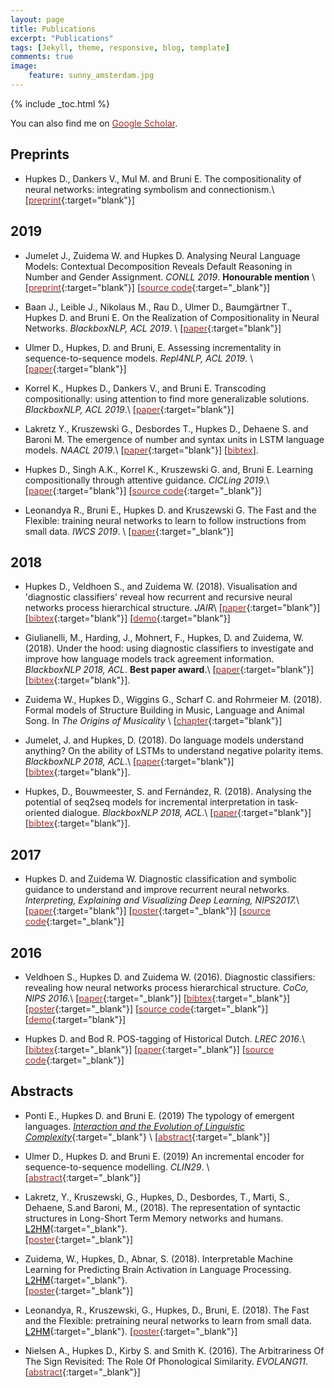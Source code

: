 ```yaml
---
layout: page
title: Publications
excerpt: "Publications"
tags: [Jekyll, theme, responsive, blog, template]
comments: true
image: 
    feature: sunny_amsterdam.jpg
---
```


{% include _toc.html %}

You can also find me on <a href="https://scholar.google.nl/citations?user=tAtSMTcAAAAJ&hl=en&oi=ao" target="_blank"><font color="brown">Google Scholar</font></a>.

## Preprints

* Hupkes D., Dankers V., Mul M. and Bruni E.
The compositionality of neural networks: integrating symbolism and connectionism.\\
\[[<font color="brown">preprint</font>](https://arxiv.org/pdf/1908.08351.pdf){:target="blank"}\] 

## 2019

* Jumelet J., Zuidema W. and Hupkes D. Analysing Neural Language Models: Contextual Decomposition Reveals Default Reasoning in Number and Gender Assignment. *CONLL 2019*. **Honourable mention** \\
\[[<font color="brown">preprint</font>](https://www.aclweb.org/anthology/K19-1001.pdf){:target="blank"}\] 
\[[<font color="brown">source code</font>]( https://github.com/i-machine-think/gcd4lm){:target="_blank"}\]


* Baan J., Leible J., Nikolaus M., Rau D., Ulmer D., Baumgärtner T., Hupkes D. and Bruni E. 
On the Realization of Compositionality in Neural Networks. 
*BlackboxNLP, ACL 2019*. \\
\[[<font color="brown">paper</font>](https://www.aclweb.org/anthology/W19-4814){:target="blank"}\] 

* Ulmer D., Hupkes, D. and Bruni, E. 
Assessing incrementality in sequence-to-sequence models. 
*Repl4NLP, ACL 2019*. \\
\[[<font color="brown">paper</font>](https://www.aclweb.org/anthology/W19-4324){:target="blank"}\] 

* Korrel K., Hupkes D., Dankers V., and Bruni E.
Transcoding compositionally: using attention to find more generalizable solutions.
*BlackboxNLP, ACL 2019*.\\
\[[<font color="brown">paper</font>](https://www.aclweb.org/anthology/W19-4801){:target="blank"}\] 

* Lakretz Y., Kruszewski G., Desbordes T., Hupkes D., Dehaene S. and Baroni M. 
The emergence of number and syntax units in LSTM language models.
*NAACL 2019*.\\
\[[<font color="brown">paper</font>](https://www.aclweb.org/anthology/N19-1002){:target="blank"}\] 
\[[<font color="brown">bibtex</font>](../bibfiles/lakretz2019emergence)\].

* Hupkes D., Singh A.K., Korrel K., Kruszewski G. and, Bruni E. Learning compositionally through attentive guidance. 
*CICLing 2019*.\\
\[[<font color="brown">paper</font>](https://arxiv.org/pdf/1805.09657.pdf){:target="blank"}\] 
\[[<font color="brown">source code</font>](https://github.com/i-machine-think/attentive_guidance){:target="_blank"}\]

* Leonandya R., Bruni E., Hupkes D. and Kruszewski G. The Fast and the Flexible: training neural networks to learn to follow instructions from small data. 
*IWCS 2019*. \\
\[[<font color="brown">paper</font>](https://www.aclweb.org/anthology/W19-0419/){:target="_blank"}\]

## 2018

* Hupkes D., Veldhoen S., and Zuidema W. (2018). Visualisation and 'diagnostic classifiers' reveal how recurrent and recursive neural networks process hierarchical structure.
*JAIR*\\
\[[<font color="brown">paper</font>](https://jair.org/index.php/jair/article/view/11196/26408){:target="blank"}\] 
\[[<font color="brown">bibtex</font>](../bibfiles/hupkes2018visualisation){:target="blank"}\]
\[[<font color="brown">demo</font>](https://lang.science.uva.nl/arithmetic/){:target="blank"}\]

* Giulianelli, M., Harding, J., Mohnert, F., Hupkes, D. and Zuidema, W. (2018). Under the hood: using diagnostic classifiers to investigate and improve how language models track agreement information.  
*BlackboxNLP 2018, ACL*. **Best paper award**.\\
\[[<font color="brown">paper</font>](http://aclweb.org/anthology/W18-5426){:target="blank"}\]
\[[<font color="brown">bibtex</font>](../research/guglianelli2018under.bib){:target="blank"}\].

* Zuidema W., Hupkes D., Wiggins G., Scharf C. and Rohrmeier M. (2018). Formal models of Structure Building in Music, Language and Animal Song. In *The Origins of Musicality* \\
\[[<font color="brown">chapter</font>](https://arxiv.org/pdf/1901.05180.pdf){:target="blank"}\] 

* Jumelet, J. and Hupkes, D. (2018). Do language models understand anything? On the ability of LSTMs to understand negative polarity items. 
*BlackboxNLP 2018, ACL*.\\
\[[<font color="brown">paper</font>](http://aclweb.org/anthology/W18-5424){:target="blank"}\]
\[[<font color="brown">bibtex</font>](../research/jumelet2018language.bib){:target="blank"}\].

* Hupkes, D., Bouwmeester, S. and Fern&#x00E1;ndez, R. (2018). Analysing the potential of seq2seq models for incremental interpretation in task-oriented dialogue. 
*BlackboxNLP 2018, ACL*.\\
\[[<font color="brown">paper</font>](http://aclweb.org/anthology/W18-5419){:target="blank"}\]
\[[<font color="brown">bibtex</font>](../research/hupkes2018analysing.bib){:target="blank"}\].

## 2017

* Hupkes D. and Zuidema W. Diagnostic classification and symbolic guidance to understand and improve recurrent neural networks. 
*Interpreting, Explaining and Visualizing Deep Learning, NIPS2017.*\\
\[[<font color="brown">paper</font>](http://www.interpretable-ml.org/nips2017workshop/papers/12.pdf){:target="blank"}\] 
\[[<font color="brown">poster</font>](../research/nips2017_poster.pdf){:target="_blank"}\] 
\[[<font color="brown">source code</font>](https://github.com/dieuwkehupkes/processing_arithmetics){:target="_blank"}\]

## 2016

* Veldhoen S., Hupkes D. and Zuidema W. (2016). Diagnostic classifiers: revealing how neural networks process hierarchical structure. 
*CoCo, NIPS 2016.*\\
\[[<font color="brown">paper</font>](../research/nips2016.pdf){:target="_blank"}\]
\[[<font color="brown">bibtex</font>](../research/nips.bib){:target="_blank"}\]
\[[<font color="brown">poster</font>](../research/nips2016_poster.pdf){:target="_blank"}\]
\[[<font color="brown">source code</font>](https://github.com/dieuwkehupkes/processing_arithmetics){:target="_blank"}\]
\[[<font color="brown">demo</font>](https://lang.science.uva.nl/arithmetic/){:target="blank"}\]

* Hupkes D. and Bod R. POS-tagging of Historical Dutch. 
*LREC 2016*.\\
\[[<font color="brown">bibtex</font>](../research/LREC_bib.txt){:target="_blank"}\] 
\[[<font color="brown">paper</font>](https://www.aclweb.org/anthology/L16-1012){:target="_blank"}\] \[[<font color="brown">source code</font>](https://github.com/dieuwkehupkes/POStagging){:target="_blank"}\]

## Abstracts

* Ponti E., Hupkes D. and Bruni E. (2019) The typology of emergent languages. 
[*Interaction and the Evolution of Linguistic Complexity*](http://www.lel.ed.ac.uk/cle/index.php/ielc2019/){:target="_blank"} \\
\[[<font color="brown">abstract</font>](http://www.lel.ed.ac.uk/~kenny/ielc2019Abstracts/Ponti.pdf){:target="_blank"}\]

* Ulmer D., Hupkes D. and Bruni E. (2019) An incremental encoder for sequence-to-sequence modelling. *CLIN29*. \\
\[[<font color="brown">abstract</font>](https://www.let.rug.nl/clin29/Dennis_Ulmer_Dieuwke_Hupkes_Elia_Bruni.php){:target="_blank"}\] 

* Lakretz, Y., Kruszewski, G., Hupkes, D., Desbordes, T., Marti, S., Dehaene, S.and Baroni, M., (2018). The representation of syntactic structures in Long-Short Term Memory networks and humans. [<font color="black">L2HM</font>](https://l2hm2018.sciencesconf.org/){:target="_blank"}.  
\[[<font color="brown">poster</font>](../research/l2hm_lakretz.pdf){:target="_blank"}\] 

* Zuidema, W., Hupkes, D., Abnar, S. (2018). Interpretable Machine Learning for Predicting Brain Activation in Language Processing. [<font color="black">L2HM</font>](https://l2hm2018.sciencesconf.org/){:target="_blank"}.  
\[[<font color="brown">poster</font>](../research/l2hm_zuidema.pdf){:target="_blank"}\] 

* Leonandya, R., Kruszewski, G., Hupkes, D., Bruni, E. (2018). The Fast and the Flexible: pretraining neural networks to learn from small data. [<font color="black">L2HM</font>](https://l2hm2018.sciencesconf.org/){:target="_blank"}.
\[[<font color="brown">poster</font>](../research/l2hm_leonandya.pdf){:target="_blank"}\] 

* Nielsen A., Hupkes D., Kirby S. and Smith K. (2016). The Arbitrariness Of The Sign Revisited: The Role Of Phonological Similarity. *EVOLANG11*.   
\[[<font color="brown">abstract</font>](http://evolang.org/neworleans/papers/126.html){:target="_blank"}\]

